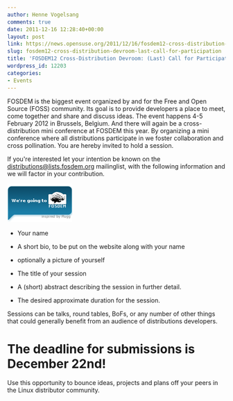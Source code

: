```yaml
---
author: Henne Vogelsang
comments: true
date: 2011-12-16 12:28:40+00:00
layout: post
link: https://news.opensuse.org/2011/12/16/fosdem12-cross-distribution-devroom-last-call-for-participation/
slug: fosdem12-cross-distribution-devroom-last-call-for-participation
title: 'FOSDEM12 Cross-Distribution Devroom: (Last) Call for Participation'
wordpress_id: 12203
categories:
- Events
---
```


FOSDEM is the biggest event organized by and for the Free and Open Source (FOSS) community. Its goal is to provide developers a place to meet, come together and share and discuss ideas. The event happens 4-5 February 2012 in Brussels, Belgium. And there will again be a cross-distribution mini conference at FOSDEM this year. By organizing a mini conference where all distributions participate in we foster collaboration and cross pollination. You are hereby invited to hold a session.

If you're interested let your intention be known on the [distributions@lists.fosdem.org](mailto:distributions@lists.fosdem.org) mailinglist, with the following information and we will factor in your contribution.

[![](/wp-content/uploads/2011/12/going-to-fosdem.png)](//www.fosdem.org)




        
  * Your name

	
  * A short bio, to be put on the website along with your name

	
  * optionally a picture of yourself

	
  * The title of your session

	
  * A (short) abstract describing the session in further detail.

	
  * The desired approximate duration for the session.


Sessions can be talks, round tables, BoFs, or any number of other things that could generally benefit from an audience of distributions developers. 



# The deadline for submissions is December 22nd!



Use this opportunity to bounce ideas, projects and plans off your peers in the Linux distributor community.
